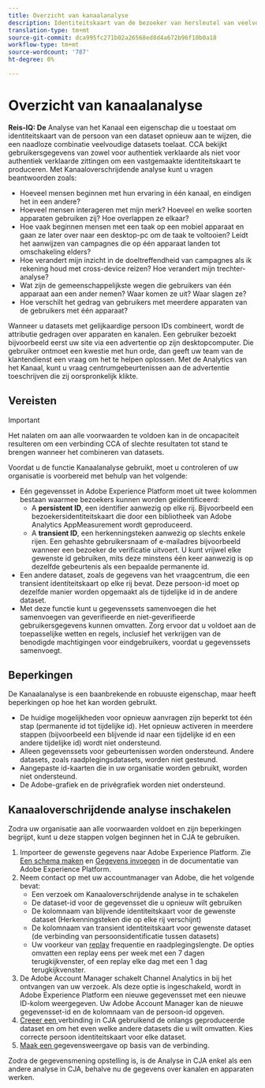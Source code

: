 ```yaml
---
title: Overzicht van kanaalanalyse
description: Identiteitskaart van de bezoeker van hersleutel van veelvoudige datasets om bezoekers samen te binden.
translation-type: tm+mt
source-git-commit: dca995fc271b02a26568ed8d4a672b96f10b0a18
workflow-type: tm+mt
source-wordcount: '787'
ht-degree: 0%

---
```



# Overzicht van kanaalanalyse

**Reis-IQ: De** Analyse van het Kanaal een eigenschap die u toestaat om identiteitskaart van de persoon van een dataset opnieuw aan te wijzen, die een naadloze combinatie veelvoudige datasets toelaat. CCA bekijkt gebruikersgegevens van zowel voor authentiek verklaarde als niet voor authentiek verklaarde zittingen om een vastgemaakte identiteitskaart te produceren. Met Kanaaloverschrijdende analyse kunt u vragen beantwoorden zoals:

* Hoeveel mensen beginnen met hun ervaring in één kanaal, en eindigen het in een andere?
* Hoeveel mensen interageren met mijn merk? Hoeveel en welke soorten apparaten gebruiken zij? Hoe overlappen ze elkaar?
* Hoe vaak beginnen mensen met een taak op een mobiel apparaat en gaan ze later over naar een desktop-pc om de taak te voltooien? Leidt het aanwijzen van campagnes die op één apparaat landen tot omschakeling elders?
* Hoe verandert mijn inzicht in de doeltreffendheid van campagnes als ik rekening houd met cross-device reizen? Hoe verandert mijn trechter-analyse?
* Wat zijn de gemeenschappelijkste wegen die gebruikers van één apparaat aan een ander nemen? Waar komen ze uit? Waar slagen ze?
* Hoe verschilt het gedrag van gebruikers met meerdere apparaten van de gebruikers met één apparaat?

Wanneer u datasets met gelijkaardige persoon IDs combineert, wordt de attributie gedragen over apparaten en kanalen. Een gebruiker bezoekt bijvoorbeeld eerst uw site via een advertentie op zijn desktopcomputer. Die gebruiker ontmoet een kwestie met hun orde, dan geeft uw team van de klantendienst een vraag om het te helpen oplossen. Met de Analytics van het Kanaal, kunt u vraag centrumgebeurtenissen aan de advertentie toeschrijven die zij oorspronkelijk klikte.

## Vereisten

>[!IMPORTANT]
>
>Het nalaten om aan alle voorwaarden te voldoen kan in de oncapaciteit resulteren om een verbinding CCA of slechte resultaten tot stand te brengen wanneer het combineren van datasets.

Voordat u de functie Kanaalanalyse gebruikt, moet u controleren of uw organisatie is voorbereid met behulp van het volgende:

* Eén gegevensset in Adobe Experience Platform moet uit twee kolommen bestaan waarmee bezoekers kunnen worden geïdentificeerd:
   * A **persistent ID**, een identifier aanwezig op elke rij. Bijvoorbeeld een bezoekersidentiteitskaart die door een bibliotheek van Adobe Analytics AppMeasurement wordt geproduceerd.
   * A **transient ID**, een herkenningsteken aanwezig op slechts enkele rijen. Een gehashte gebruikersnaam of e-mailadres bijvoorbeeld wanneer een bezoeker de verificatie uitvoert. U kunt vrijwel elke gewenste id gebruiken, mits deze minstens één keer aanwezig is op dezelfde gebeurtenis als een bepaalde permanente id.
* Een andere dataset, zoals de gegevens van het vraagcentrum, die een transient identiteitskaart op elke rij bevat. Deze persoon-id moet op dezelfde manier worden opgemaakt als de tijdelijke id in de andere dataset.
* Met deze functie kunt u gegevenssets samenvoegen die het samenvoegen van geverifieerde en niet-geverifieerde gebruikersgegevens kunnen omvatten. Zorg ervoor dat u voldoet aan de toepasselijke wetten en regels, inclusief het verkrijgen van de benodigde machtigingen voor eindgebruikers, voordat u gegevenssets samenvoegt.

## Beperkingen

De Kanaalanalyse is een baanbrekende en robuuste eigenschap, maar heeft beperkingen op hoe het kan worden gebruikt.

* De huidige mogelijkheden voor opnieuw aanvragen zijn beperkt tot één stap (permanente id tot tijdelijke id). Het opnieuw activeren in meerdere stappen (bijvoorbeeld een blijvende id naar een tijdelijke id en een andere tijdelijke id) wordt niet ondersteund.
* Alleen gegevenssets voor gebeurtenissen worden ondersteund. Andere datasets, zoals raadplegingsdatasets, worden niet gesteund.
* Aangepaste id-kaarten die in uw organisatie worden gebruikt, worden niet ondersteund.
* De Adobe-grafiek en de privégrafiek worden niet ondersteund.

## Kanaaloverschrijdende analyse inschakelen

Zodra uw organisatie aan alle voorwaarden voldoet en zijn beperkingen begrijpt, kunt u deze stappen volgen beginnen het in CJA te gebruiken.

1. Importeer de gewenste gegevens naar Adobe Experience Platform. Zie [Een schema maken](https://docs.adobe.com/content/help/en/experience-platform/xdm/tutorials/create-schema-ui.html) en [Gegevens invoegen](https://docs.adobe.com/content/help/en/experience-platform/ingestion/home.html) in de documentatie van Adobe Experience Platform.
1. Neem contact op met uw accountmanager van Adobe, die het volgende bevat:
   * Een verzoek om Kanaaloverschrijdende analyse in te schakelen
   * De dataset-id voor de gegevensset die u opnieuw wilt gebruiken
   * De kolomnaam van blijvende identiteitskaart voor de gewenste dataset (Herkenningsteken die op elke rij verschijnt)
   * De kolomnaam van transient identiteitskaart voor gewenste dataset (de verbinding van persoonsidentificatie tussen datasets)
   * Uw voorkeur van [replay](replay.md) frequentie en raadplegingslengte. De opties omvatten een replay eens per week met een 7 dagen terugkijkvenster, of een replay elke dag met een 1 dag terugkijkvenster.
1. De Adobe Account Manager schakelt Channel Analytics in bij het ontvangen van uw verzoek. Als deze optie is ingeschakeld, wordt in Adobe Experience Platform een nieuwe gegevensset met een nieuwe ID-kolom weergegeven. Uw Adobe Account Manager kan de nieuwe gegevensset-id en de kolomnaam van de persoon-id opgeven.
1. [Creeer een ](../create-connection.md) verbinding in CJA gebruikend de onlangs geproduceerde dataset en om het even welke andere datasets die u wilt omvatten. Kies correcte persoon identiteitskaart voor elke dataset.
1. [Maak een ](/help/data-views/create-dataview.md) gegevensweergave op basis van de verbinding.

<!-- To do: Paragraph on backfill once product and marketing determine the best way forward. -->

Zodra de gegevensmening opstelling is, is de Analyse in CJA enkel als een andere analyse in CJA, behalve nu de gegevens over kanalen en apparaten werken.
